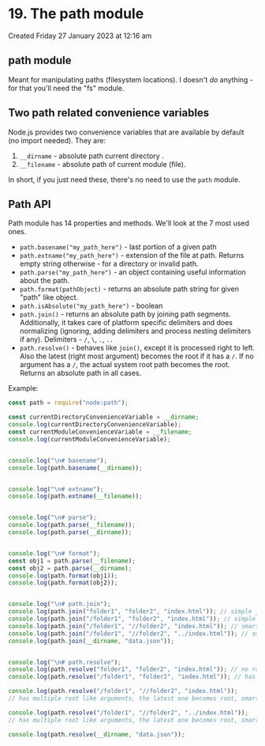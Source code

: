 # 19. The path module
Created Friday 27 January 2023 at 12:16 am

## path module
Meant for manipulating paths (filesystem locations).
I doesn't *do* anything - for that you'll need the "fs" module.

## Two path related convenience variables
Node.js provides two convenience variables that are available by default (no import needed). They are:
1. `__dirname` - absolute path current directory .
2. `__filename` - absolute path of current module (file).

In short, if you just need these, there's no need to use the `path` module.


## Path API
Path module has 14 properties and methods. We'll look at the 7 most used ones.
- `path.basename("my_path_here")` - last portion of a given path
- `path.extname("my_path_here")` - extension of the file at path. Returns empty string otherwise - for a directory or invalid path.
- `path.parse("my_path_here")` - an object containing useful information about the path.
- `path.format(pathObject)` - returns an absolute path string for given "path" like object.
- `path.isAbsolute("my_path_here")` - boolean
- `path.join()` - returns an absolute path by joining path segments. Additionally, it takes care of platform specific delimiters and does normalizing (ignoring, adding delimiters and process nesting delimiters if any). Delimiters - `/`, `\`, `.`, `..`
- `path.resolve()` - behaves like `join()`, except it is processed right to left. Also the latest (right most argument) becomes the root if it has a `/`. If no argument has a `/`, the actual system root path becomes the root. Returns an absolute path in all cases.

Example:
```js
const path = require("node:path");

const currentDirectoryConvenienceVariable = __dirname;
console.log(currentDirectoryConvenienceVariable);
const currentModuleConvenienceVariable = __filename;
console.log(currentModuleConvenienceVariable);


console.log("\n# basename");
console.log(path.basename(__dirname));


console.log("\n# extname");
console.log(path.extname(__filename));


console.log("\n# parse");
console.log(path.parse(__filename));
console.log(path.parse(__dirname));


console.log("\n# format");
const obj1 = path.parse(__filename);
const obj2 = path.parse(__dirname);
console.log(path.format(obj1));
console.log(path.format(obj2));


console.log("\n# path.join");
console.log(path.join("folder1", "folder2", "index.html")); // simple join
console.log(path.join("/folder1", "folder2", "index.html")); // simple join
console.log(path.join("/folder1", "//folder2", "index.html")); // smartly ignores redundant
console.log(path.join("/folder1", "//folder2", "../index.html")); // smartly ignores redundant, processes nesting
console.log(path.join(__dirname, "data.json"));


console.log("\n# path.resolve");
console.log(path.resolve("folder1", "folder2", "index.html")); // no root like argument, so actual root becomes root
console.log(path.resolve("/folder1", "folder2", "index.html")); // has a root like argument, so it becomes root

console.log(path.resolve("/folder1", "//folder2", "index.html"));
// has multiple root like arguments, the latest one becomes root, smartly ignores redundant delimiter

console.log(path.resolve("/folder1", "//folder2", "../index.html"));
// has multiple root like arguments, the latest one becomes root, smartly ignores redundant delimiter, processes nesting

console.log(path.resolve(__dirname, "data.json"));
```